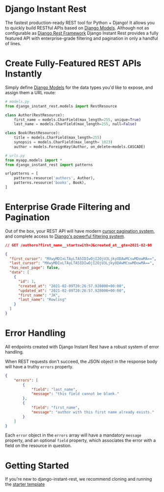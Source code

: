 # Django Instant Rest

The fastest production-ready REST tool for Python + Django! It allows you to quickly build RESTful APIs based on [Django Models](https://docs.djangoproject.com/en/3.1/topics/db/models/). Although not as configurable as [Django Rest Framework](https://www.django-rest-framework.org/) Django Instant Rest provides a fully featured API with enterprise-grade filtering and pagination in only a handful of lines. 


# Create Fully-Featured REST APIs Instantly
Simply define [Django Models](https://docs.djangoproject.com/en/3.1/topics/db/models/) for the data types you'd like to expose, and assign them a URL route:

```python
# models.py
from django_instant_rest.models import RestResource

class Author(RestResource):
    first_name = models.CharField(max_length=255, unique=True)
    last_name = models.CharField(max_length=255, null=False)

class Book(RestResource):
    title = models.CharField(max_length=255)
    synopsis = models.CharField(max_length= 1023)
    author = models.ForeignKey(Author, on_delete=models.CASCADE)

```

```python
# urls.py
from myapp.models import *
from django_instant_rest import patterns

urlpatterns = [
    patterns.resource('authors', Author),
    patterns.resource('books', Book),
]

```

# Enterprise Grade Filtering and Pagination
Out of the box, your REST API will have modern [cursor pagination system](https://dev.to/jackmarchant/offset-and-cursor-pagination-explained-b89), and complete access to [Django's powerful filtering system](https://docs.djangoproject.com/en/3.2/topics/db/queries/#retrieving-specific-objects-with-filters).

```json
// GET /authors?first_name__startswith=J&created_at__gte=2021-02-08

{
  "first_cursor": "MXwyMDIxLTAyLTA5IDIwOjI2OjU3LjkyODAwMCswMDowMA==",
  "last_cursor": "MXwyMDIxLTAyLTA5IDIwOjI2OjU3LjkyODAwMCswMDowMA==",
  "has_next_page": false,
  "data": [
    {
      "id": 1,
      "created_at": "2021-02-09T20:26:57.928000+00:00",
      "updated_at": "2021-02-09T20:26:57.928000+00:00",
      "first_name": "JK",
      "last_name": "Rowling"
    }
  ]
}
```


# Error Handling
All endpoints created with Django Instant Rest have a robust system of error handling.

When REST requests don't succeed, the JSON object in the response body will have a truthy `errors` property.

```json
{
    "errors": [
        {
            "field": "last_name",
            "message": "this field cannot be blank."
        },
        {
            "field": "first_name",
            "message": "author with this first name already exists."
        }
    ]
}
```

Each `error` object in the `errors` array will have a mandatory `message` property, and an optional `field` property, which associates the error with a field on the resource in question.

# Getting Started
If you're new to django-instant-rest, we recommend cloning and running the [starter template](https://github.com/django-instant-rest/starter-template)
